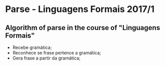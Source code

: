 # Parse - Linguagens Formais 2017/1

## Algorithm of parse in the course of "Linguagens Formais"

- Recebe gramática;
- Reconhece se frase pertence a gramática;
- Gera frase a partir da gramática;
